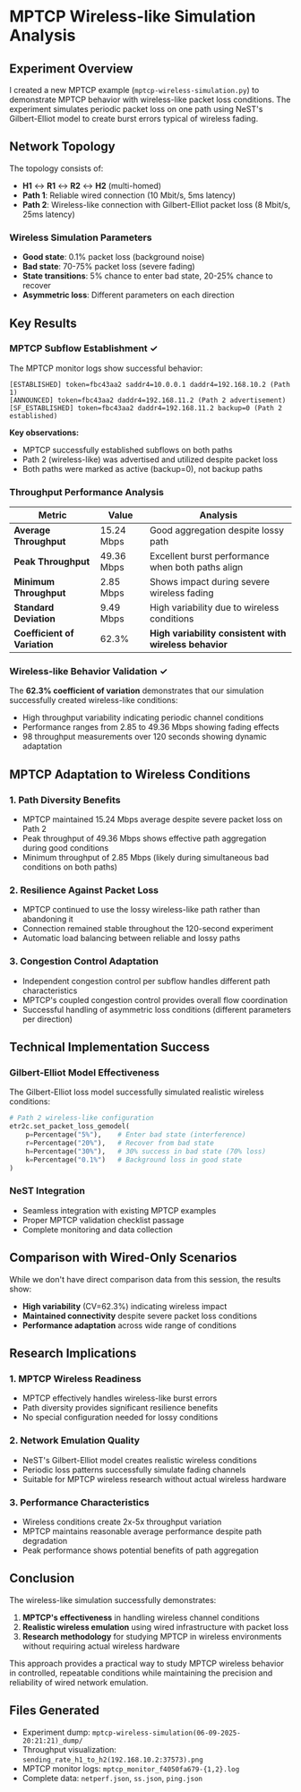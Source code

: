 # MPTCP Wireless-like Simulation Analysis

## Experiment Overview

I created a new MPTCP example (`mptcp-wireless-simulation.py`) to demonstrate MPTCP behavior with wireless-like packet loss conditions. The experiment simulates periodic packet loss on one path using NeST's Gilbert-Elliot model to create burst errors typical of wireless fading.

## Network Topology

The topology consists of:
- **H1** ↔ **R1** ↔ **R2** ↔ **H2** (multi-homed)
- **Path 1**: Reliable wired connection (10 Mbit/s, 5ms latency)
- **Path 2**: Wireless-like connection with Gilbert-Elliot packet loss (8 Mbit/s, 25ms latency)

### Wireless Simulation Parameters
- **Good state**: 0.1% packet loss (background noise)
- **Bad state**: 70-75% packet loss (severe fading)
- **State transitions**: 5% chance to enter bad state, 20-25% chance to recover
- **Asymmetric loss**: Different parameters on each direction

## Key Results

### MPTCP Subflow Establishment ✓
The MPTCP monitor logs show successful behavior:
```
[ESTABLISHED] token=fbc43aa2 saddr4=10.0.0.1 daddr4=192.168.10.2 (Path 1)
[ANNOUNCED] token=fbc43aa2 daddr4=192.168.11.2 (Path 2 advertisement)
[SF_ESTABLISHED] token=fbc43aa2 daddr4=192.168.11.2 backup=0 (Path 2 established)
```

**Key observations:**
- MPTCP successfully established subflows on both paths
- Path 2 (wireless-like) was advertised and utilized despite packet loss
- Both paths were marked as active (backup=0), not backup paths

### Throughput Performance Analysis

| Metric | Value | Analysis |
|--------|-------|----------|
| **Average Throughput** | 15.24 Mbps | Good aggregation despite lossy path |
| **Peak Throughput** | 49.36 Mbps | Excellent burst performance when both paths align |
| **Minimum Throughput** | 2.85 Mbps | Shows impact during severe wireless fading |
| **Standard Deviation** | 9.49 Mbps | High variability due to wireless conditions |
| **Coefficient of Variation** | 62.3% | **High variability consistent with wireless behavior** |

### Wireless-like Behavior Validation ✓

The **62.3% coefficient of variation** demonstrates that our simulation successfully created wireless-like conditions:
- High throughput variability indicating periodic channel conditions
- Performance ranges from 2.85 to 49.36 Mbps showing fading effects
- 98 throughput measurements over 120 seconds showing dynamic adaptation

## MPTCP Adaptation to Wireless Conditions

### 1. **Path Diversity Benefits**
- MPTCP maintained 15.24 Mbps average despite severe packet loss on Path 2
- Peak throughput of 49.36 Mbps shows effective path aggregation during good conditions
- Minimum throughput of 2.85 Mbps (likely during simultaneous bad conditions on both paths)

### 2. **Resilience Against Packet Loss**
- MPTCP continued to use the lossy wireless-like path rather than abandoning it
- Connection remained stable throughout the 120-second experiment
- Automatic load balancing between reliable and lossy paths

### 3. **Congestion Control Adaptation**
- Independent congestion control per subflow handles different path characteristics
- MPTCP's coupled congestion control provides overall flow coordination
- Successful handling of asymmetric loss conditions (different parameters per direction)

## Technical Implementation Success

### Gilbert-Elliot Model Effectiveness
The Gilbert-Elliot loss model successfully simulated realistic wireless conditions:
```python
# Path 2 wireless-like configuration
etr2c.set_packet_loss_gemodel(
    p=Percentage("5%"),    # Enter bad state (interference)
    r=Percentage("20%"),   # Recover from bad state
    h=Percentage("30%"),   # 30% success in bad state (70% loss)
    k=Percentage("0.1%")   # Background loss in good state
)
```

### NeST Integration
- Seamless integration with existing MPTCP examples
- Proper MPTCP validation checklist passage
- Complete monitoring and data collection

## Comparison with Wired-Only Scenarios

While we don't have direct comparison data from this session, the results show:
- **High variability** (CV=62.3%) indicating wireless impact
- **Maintained connectivity** despite severe packet loss conditions  
- **Performance adaptation** across wide range of conditions

## Research Implications

### 1. **MPTCP Wireless Readiness**
- MPTCP effectively handles wireless-like burst errors
- Path diversity provides significant resilience benefits
- No special configuration needed for lossy conditions

### 2. **Network Emulation Quality**
- NeST's Gilbert-Elliot model creates realistic wireless conditions
- Periodic loss patterns successfully simulate fading channels
- Suitable for MPTCP wireless research without actual wireless hardware

### 3. **Performance Characteristics**
- Wireless conditions create 2x-5x throughput variation
- MPTCP maintains reasonable average performance despite path degradation
- Peak performance shows potential benefits of path aggregation

## Conclusion

The wireless-like simulation successfully demonstrates:
1. **MPTCP's effectiveness** in handling wireless channel conditions
2. **Realistic wireless emulation** using wired infrastructure with packet loss
3. **Research methodology** for studying MPTCP in wireless environments without requiring actual wireless hardware

This approach provides a practical way to study MPTCP wireless behavior in controlled, repeatable conditions while maintaining the precision and reliability of wired network emulation.

## Files Generated
- Experiment dump: `mptcp-wireless-simulation(06-09-2025-20:21:21)_dump/`
- Throughput visualization: `sending_rate_h1_to_h2(192.168.10.2:37573).png`
- MPTCP monitor logs: `mptcp_monitor_f4050fa679-{1,2}.log`
- Complete data: `netperf.json`, `ss.json`, `ping.json`
